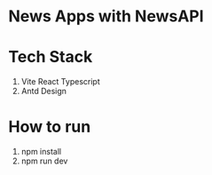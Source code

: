 # News Apps with NewsAPI

# Tech Stack
1. Vite React Typescript
2. Antd Design
# How to run
1. npm install
2. npm run dev
